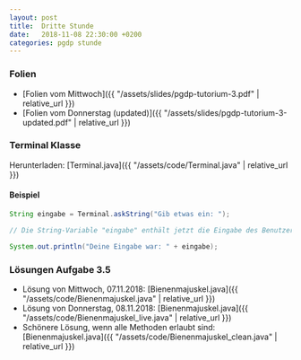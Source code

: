 ```yaml
---
layout: post
title:  Dritte Stunde
date:   2018-11-08 22:30:00 +0200
categories: pgdp stunde
---
```

### Folien
 - [Folien vom Mittwoch]({{ "/assets/slides/pgdp-tutorium-3.pdf" | relative_url }})
 - [Folien vom Donnerstag (updated)]({{ "/assets/slides/pgdp-tutorium-3-updated.pdf" | relative_url }})

### Terminal Klasse
Herunterladen: [Terminal.java]({{ "/assets/code/Terminal.java" | relative_url }})

#### Beispiel
```java
String eingabe = Terminal.askString("Gib etwas ein: ");

// Die String-Variable "eingabe" enthält jetzt die Eingabe des Benutzers

System.out.println("Deine Eingabe war: " + eingabe);
```

### Lösungen Aufgabe 3.5
  - Lösung von Mittwoch, 07.11.2018: [Bienenmajuskel.java]({{ "/assets/code/Bienenmajuskel.java" | relative_url }})
  - Lösung von Donnerstag, 08.11.2018: [Bienenmajuskel.java]({{ "/assets/code/Bienenmajuskel_live.java" | relative_url }})
  - Schönere Lösung, wenn alle Methoden erlaubt sind: [Bienenmajuskel.java]({{ "/assets/code/Bienenmajuskel_clean.java" | relative_url }})

